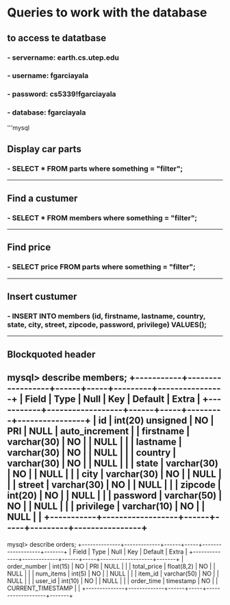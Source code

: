 # Queries to work with the database
## to access te datatbase
### - servername: earth.cs.utep.edu
### - username: fgarciayala
### - password: cs5339!fgarciayala
### - database: fgarciayala

'''mysql
## Display car parts
### - SELECT * FROM parts where something = "filter";
---
## Find a custumer
### - SELECT * FROM members where  something = "filter";
---
## Find price
### - SELECT price FROM parts where something = "filter";
---
## Insert custumer
### - INSERT INTO members (id, firstname, lastname, country, state, city, street, zipcode, password, privilege) VALUES();
---

## Blockquoted header
mysql> describe members;
+-----------+------------------+------+-----+---------+----------------+
| Field     | Type             | Null | Key | Default | Extra          |
+-----------+------------------+------+-----+---------+----------------+
| id        | int(20) unsigned | NO   | PRI | NULL    | auto_increment |
| firstname | varchar(30)      | NO   |     | NULL    |                |
| lastname  | varchar(30)      | NO   |     | NULL    |                |
| country   | varchar(30)      | NO   |     | NULL    |                |
| state     | varchar(30)      | NO   |     | NULL    |                |
| city      | varchar(30)      | NO   |     | NULL    |                |
| street    | varchar(30)      | NO   |     | NULL    |                |
| zipcode   | int(20)          | NO   |     | NULL    |                |
| password  | varchar(50)      | NO   |     | NULL    |                |
| privilege | varchar(10)      | NO   |     | NULL    |                |
+-----------+------------------+------+-----+---------+----------------+
---

mysql> describe orders;
+--------------+-------------+------+-----+-------------------+-------+
| Field        | Type        | Null | Key | Default           | Extra |
+--------------+-------------+------+-----+-------------------+-------+
| order_number | int(15)     | NO   | PRI | NULL              |       |
| total_price  | float(8,2)  | NO   |     | NULL              |       |
| num_items    | int(5)      | NO   |     | NULL              |       |
| item_id      | varchar(50) | NO   |     | NULL              |       |
| user_id      | int(10)     | NO   |     | NULL              |       |
| order_time   | timestamp   | NO   |     | CURRENT_TIMESTAMP |       |
+--------------+-------------+------+-----+-------------------+-------+

